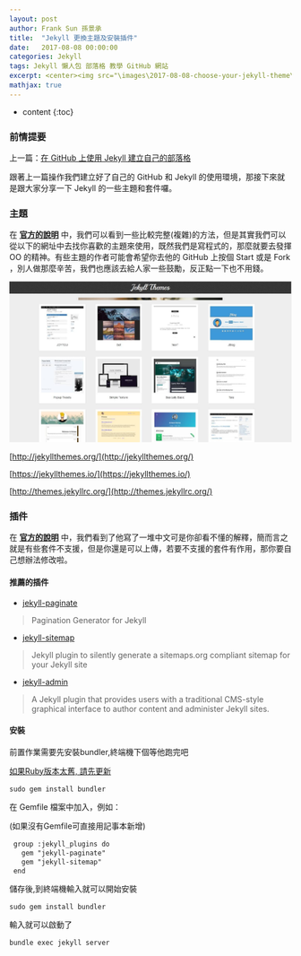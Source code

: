 ```yaml
---
layout: post
author: Frank Sun 孫景承
title:  "Jekyll 更換主題及安裝插件"
date:   2017-08-08 00:00:00
categories: Jekyll
tags: Jekyll 懶人包 部落格 教學 GitHub 網站
excerpt: <center><img src="\images\2017-08-08-choose-your-jekyll-theme\2017-08-08-choose-your-jekyll-theme-image1.jpg" width="500" alt="Jekyll 更換主題及安裝插件" title="Jekyll 更換主題及安裝插件"/></center><br/>跟著上一篇操作我們建立好了自己的 GitHub 和 Jekyll 的使用環境，那接下來就是跟大家分享一下 Jekyll 的一些主題和套件囉。
mathjax: true
---
```


* content
{:toc}

### **前情提要**
上一篇：[在 GitHub 上使用 Jekyll 建立自己的部落格](/2017/07/28/welcome-to-jekyll/)

跟著上一篇操作我們建立好了自己的 GitHub 和 Jekyll 的使用環境，那接下來就是跟大家分享一下 Jekyll 的一些主題和套件囉。

### **主題**
在 **[官方的說明](http://jekyllcn.com/docs/themes/)** 中，我們可以看到一些比較完整(複雜)的方法，但是其實我們可以從以下的網址中去找你喜歡的主題來使用，既然我們是寫程式的，那麼就要去發揮 OO 的精神。有些主題的作者可能會希望你去他的 GitHub 上按個 Start 或是 Fork ，別人做那麼辛苦，我們也應該去給人家一些鼓勵，反正點一下也不用錢。
<center itemprop="image" itemscope itemtype="http://schema.org/ImageObject">
  <img itemprop="image url height width" src="\images\2017-08-08-choose-your-jekyll-theme\2017-08-08-choose-your-jekyll-theme-image1.jpg" alt="Jekyll主題範例圖" title="Jekyll主題範例圖"/>
</center>

[http://jekyllthemes.org/](http://jekyllthemes.org/)

[https://jekyllthemes.io/](https://jekyllthemes.io/)

[http://themes.jekyllrc.org/](http://themes.jekyllrc.org/)

### **插件**
在 **[官方的說明](http://jekyllcn.com/docs/plugins/)** 中，我們看到了他寫了一堆中文可是你卻看不懂的解釋，簡而言之就是有些套件不支援，但是你還是可以上傳，若要不支援的套件有作用，那你要自己想辦法修改啦。

#### 推薦的插件

* [jekyll-paginate](https://github.com/jekyll/jekyll-paginate)
>Pagination Generator for Jekyll
* [jekyll-sitemap](https://github.com/jekyll/jekyll-sitemap)
>Jekyll plugin to silently generate a sitemaps.org compliant sitemap for your Jekyll site
* [jekyll-admin](https://github.com/jekyll/jekyll-admin)
>A Jekyll plugin that provides users with a traditional CMS-style graphical interface to author content and administer Jekyll sites.

#### 安裝

前置作業需要先安裝bundler,終端機下個等他跑完吧

[如果Ruby版本太舊, 請先更新](https://www.ruby-lang.org/zh_tw/)

```
sudo gem install bundler
```

在 Gemfile 檔案中加入，例如：

(如果沒有Gemfile可直接用記事本新增)

```
 group :jekyll_plugins do
   gem "jekyll-paginate"
   gem "jekyll-sitemap"
 end
 ```

儲存後,到終端機輸入就可以開始安裝

```
sudo gem install bundler
```
輸入就可以啟動了

```
bundle exec jekyll server
```
